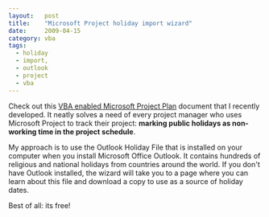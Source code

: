 ```yaml
---
layout:   post
title:    "Microsoft Project holiday import wizard"
date:     2009-04-15
category: vba
tags:
  - holiday
  - import,
  - outlook
  - project
  - vba
---
```


Check out this [VBA enabled Microsoft Project
Plan](http://www.thoughtcroft.com/downloads/project-holiday-import-wizard)
document that I recently developed. It neatly solves a need of every
project manager who uses Microsoft Project to track their project:
**marking public holidays as non-working time in the project schedule**.

My approach is to use the Outlook Holiday File that is installed on your
computer when you install Microsoft Office Outlook. It contains hundreds
of religious and national holidays from countries around the world. If
you don't have Outlook installed, the wizard will take you to a page
where you can learn about this file and download a copy to use as a
source of holiday dates.

Best of all: its free!
